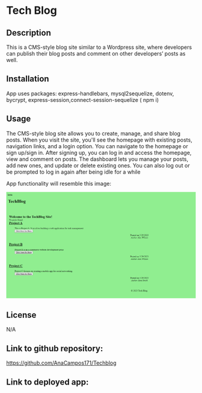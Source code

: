 # Tech Blog

## Description
This is a CMS-style blog site similar to a Wordpress site, where developers can publish their blog posts and comment on other developers’ posts as well. 

## Installation

App uses packages: express-handlebars, mysql2sequelize, dotenv, bycrypt, express-session,connect-session-sequelize ( npm i) 

## Usage

The CMS-style blog site allows you to create, manage, and share blog posts. When you visit the site, you'll see the homepage with existing posts, navigation links, and a login option. You can navigate to the homepage or sign up/sign in. After signing up, you can log in and access the homepage, view and comment on posts. The dashboard lets you manage your posts, add new ones, and update or delete existing ones. You can also log out or be prompted to log in again after being idle for a while

 App functionality will resemble this image:

 ![Alt text](Techblog.png)
 
## License
N/A
## Link to github repository:
https://github.com/AnaCampos171/Techblog

## Link to deployed app:

